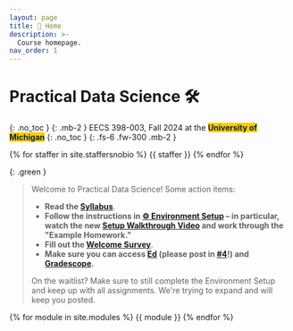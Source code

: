 ```yaml
---
layout: page
title: 🏡 Home
description: >-
  Course homepage.
nav_order: 1
---
```


# Practical Data Science 🛠️

{: .no_toc }
{: .mb-2 }
EECS 398-003, Fall 2024 at the <b><span style="background-color: #FFCB05; color: #00274C">University of Michigan</span></b>
{: .no_toc }
{: .fs-6 .fw-300 .mb-2 }
<!-- **Lecture**: TuTh 1:30-3:00PM, [1500 EECS](https://maps.app.goo.gl/JBGihmGrYYsgcnwN8)<br>
**Discussions**: F 12:30-1:30PM, [2147 GGBL](https://maps.app.goo.gl/U6R5aH5cdY838Tj77), or F 2:30-3:30PM, [1670 BBB](https://maps.app.goo.gl/wuMosGqmKQ4KUmqdA)<br>
4 credits • ULCS for Computer Science majors, Advanced Technical Elective or Application Elective for Data Science majors, Flexible Technical Elective for Electrical Engineering majors

{: .success } -->

<!-- {% assign instructors = site.staffersnobio | where: 'role', 'Instructor' %} -->
{% for staffer in site.staffersnobio %}
{{ staffer }}
{% endfor %}

{: .green }
> Welcome to Practical Data Science! Some action items:
> - **Read the [Syllabus](syllabus)**.
> - **Follow the instructions in [⚙️ Environment Setup](env-setup) – in particular, watch the new [Setup Walkthrough Video](https://www.loom.com/share/b74ed3c77fe74ef4a4fa4fcc2b247699) and work through the "Example Homework."**
> - **Fill out the [Welcome Survey](https://docs.google.com/forms/d/e/1FAIpQLSemfn-uzlSZUeY6rsonpboIv_6ANg9mGxWZ8tETDk4N4g4q_A/viewform)**.
> - **Make sure you can access [Ed](https://edstem.org/us/join/PKnfHw) (please post in [#4](https://edstem.org/us/courses/61012/discussion/5178244)!) and [Gradescope](https://www.gradescope.com/courses/823979).**
>
> On the waitlist? Make sure to still complete the Environment Setup and keep up with all assignments. We're trying to expand and will keep you posted.


{% for module in site.modules %}
{{ module }}
{% endfor %}
